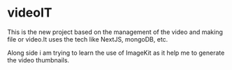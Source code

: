 # videoIT
This is the new project based on the management of the video and making file or video.It uses the tech like NextJS, mongoDB, etc.

Along side i am trying to learn the use of ImageKit as it help me to generate the video thumbnails.
